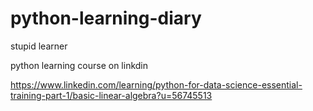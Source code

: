 # python-learning-diary
stupid learner


python learning course on linkdin 

https://www.linkedin.com/learning/python-for-data-science-essential-training-part-1/basic-linear-algebra?u=56745513

